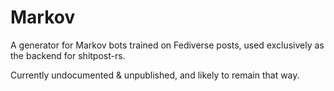 # Markov

A generator for Markov bots trained on Fediverse posts, used
exclusively as the backend for shitpost-rs.

Currently undocumented & unpublished, and likely to remain that way.
